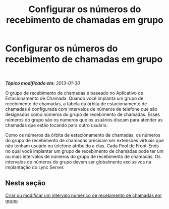 ﻿---
title: Configurar os números do recebimento de chamadas em grupo
TOCTitle: Configurar os números do recebimento de chamadas em grupo
ms:assetid: 5cc67f0b-d70d-446a-8db1-befda8671121
ms:mtpsurl: https://technet.microsoft.com/pt-br/library/JJ945631(v=OCS.15)
ms:contentKeyID: 52057612
ms.date: 05/19/2016
mtps_version: v=OCS.15
ms.translationtype: HT
---

# Configurar os números do recebimento de chamadas em grupo

 

_**Tópico modificado em:** 2013-01-30_

O grupo de recebimento de chamadas é baseado no Aplicativo de Estacionamento de Chamada. Quando você implanta um grupo de recebimento de chamadas, a tabela da órbita de estacionamento de chamadas é configurada com intervalos de números de telefone que são designados como números do grupo de recebimento de chamadas. Esses números do grupo são os números que os usuários discam para atender as chamadas que estão tocando para outro usuário.

Como os números da órbita de estacionamento de chamadas, os números do grupo de recebimento de chamadas precisam ser extensões virtuais que não tenham usuário ou telefone atribuído a elas. Cada Pool de Front-Ends no qual você implantar um grupo de recebimento de chamadas pode ter um ou mais intervalos de números do grupo de recebimento de chamadas. Os intervalos de números do grupo devem ser globalmente exclusivos na implantação do Lync Server.

## Nesta seção

[Criar ou modificar um intervalo numérico de recebimento de chamadas em grupo](lync-server-2013-create-or-modify-a-group-call-pickup-number-range.md)

